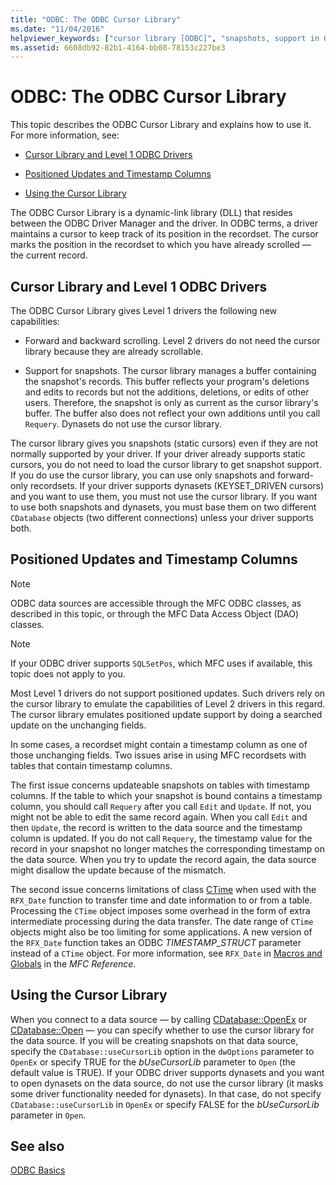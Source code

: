 ```yaml
---
title: "ODBC: The ODBC Cursor Library"
ms.date: "11/04/2016"
helpviewer_keywords: ["cursor library [ODBC]", "snapshots, support in ODBC", "timestamps, ODBC timestamp columns", "ODBC cursor library [ODBC]", "static cursors", "ODBC drivers, Level 1", "ODBC drivers, cursor support", "positioned updates", "cursors, ODBC cursor library", "Level 1 ODBC drivers", "cursor library [ODBC], snapshots", "ODBC, timestamp", "positioning cursors"]
ms.assetid: 6608db92-82b1-4164-bb08-78153c227be3
---
```

# ODBC: The ODBC Cursor Library

This topic describes the ODBC Cursor Library and explains how to use it. For more information, see:

- [Cursor Library and Level 1 ODBC Drivers](#_core_the_cursor_library_and_level_1_odbc_drivers)

- [Positioned Updates and Timestamp Columns](#_core_positioned_updates_and_timestamp_columns)

- [Using the Cursor Library](#_core_using_the_cursor_library)

The ODBC Cursor Library is a dynamic-link library (DLL) that resides between the ODBC Driver Manager and the driver. In ODBC terms, a driver maintains a cursor to keep track of its position in the recordset. The cursor marks the position in the recordset to which you have already scrolled — the current record.

## <a name="_core_the_cursor_library_and_level_1_odbc_drivers"></a> Cursor Library and Level 1 ODBC Drivers

The ODBC Cursor Library gives Level 1 drivers the following new capabilities:

- Forward and backward scrolling. Level 2 drivers do not need the cursor library because they are already scrollable.

- Support for snapshots. The cursor library manages a buffer containing the snapshot's records. This buffer reflects your program's deletions and edits to records but not the additions, deletions, or edits of other users. Therefore, the snapshot is only as current as the cursor library's buffer. The buffer also does not reflect your own additions until you call `Requery`. Dynasets do not use the cursor library.

The cursor library gives you snapshots (static cursors) even if they are not normally supported by your driver. If your driver already supports static cursors, you do not need to load the cursor library to get snapshot support. If you do use the cursor library, you can use only snapshots and forward-only recordsets. If your driver supports dynasets (KEYSET_DRIVEN cursors) and you want to use them, you must not use the cursor library. If you want to use both snapshots and dynasets, you must base them on two different `CDatabase` objects (two different connections) unless your driver supports both.

## <a name="_core_positioned_updates_and_timestamp_columns"></a> Positioned Updates and Timestamp Columns

> [!NOTE]
> ODBC data sources are accessible through the MFC ODBC classes, as described in this topic, or through the MFC Data Access Object (DAO) classes.

> [!NOTE]
> If your ODBC driver supports `SQLSetPos`, which MFC uses if available, this topic does not apply to you.

Most Level 1 drivers do not support positioned updates. Such drivers rely on the cursor library to emulate the capabilities of Level 2 drivers in this regard. The cursor library emulates positioned update support by doing a searched update on the unchanging fields.

In some cases, a recordset might contain a timestamp column as one of those unchanging fields. Two issues arise in using MFC recordsets with tables that contain timestamp columns.

The first issue concerns updateable snapshots on tables with timestamp columns. If the table to which your snapshot is bound contains a timestamp column, you should call `Requery` after you call `Edit` and `Update`. If not, you might not be able to edit the same record again. When you call `Edit` and then `Update`, the record is written to the data source and the timestamp column is updated. If you do not call `Requery`, the timestamp value for the record in your snapshot no longer matches the corresponding timestamp on the data source. When you try to update the record again, the data source might disallow the update because of the mismatch.

The second issue concerns limitations of class [CTime](../../atl-mfc-shared/reference/ctime-class.md) when used with the `RFX_Date` function to transfer time and date information to or from a table. Processing the `CTime` object imposes some overhead in the form of extra intermediate processing during the data transfer. The date range of `CTime` objects might also be too limiting for some applications. A new version of the `RFX_Date` function takes an ODBC *TIMESTAMP_STRUCT* parameter instead of a `CTime` object. For more information, see `RFX_Date` in [Macros and Globals](../../mfc/reference/mfc-macros-and-globals.md) in the *MFC Reference*.

## <a name="_core_using_the_cursor_library"></a> Using the Cursor Library

When you connect to a data source — by calling [CDatabase::OpenEx](../../mfc/reference/cdatabase-class.md#openex) or [CDatabase::Open](../../mfc/reference/cdatabase-class.md#open) — you can specify whether to use the cursor library for the data source. If you will be creating snapshots on that data source, specify the `CDatabase::useCursorLib` option in the `dwOptions` parameter to `OpenEx` or specify TRUE for the *bUseCursorLib* parameter to `Open` (the default value is TRUE). If your ODBC driver supports dynasets and you want to open dynasets on the data source, do not use the cursor library (it masks some driver functionality needed for dynasets). In that case, do not specify `CDatabase::useCursorLib` in `OpenEx` or specify FALSE for the *bUseCursorLib* parameter in `Open`.

## See also

[ODBC Basics](../../data/odbc/odbc-basics.md)

